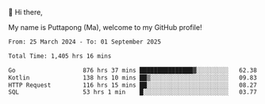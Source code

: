 👋 Hi there,

My name is Puttapong (Ma), welcome to my GitHub profile!

<!--START_SECTION:waka-->

```txt
From: 25 March 2024 - To: 01 September 2025

Total Time: 1,405 hrs 16 mins

Go                   876 hrs 37 mins ███████████████▓░░░░░░░░░   62.38 %
Kotlin               138 hrs 10 mins ██▒░░░░░░░░░░░░░░░░░░░░░░   09.83 %
HTTP Request         116 hrs 15 mins ██░░░░░░░░░░░░░░░░░░░░░░░   08.27 %
SQL                  53 hrs 1 min    █░░░░░░░░░░░░░░░░░░░░░░░░   03.77 %
```

<!--END_SECTION:waka-->
